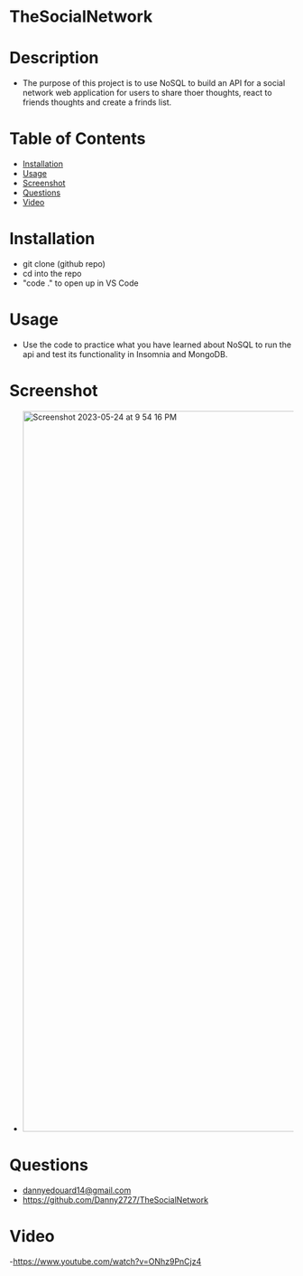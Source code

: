 # TheSocialNetwork

# Description
 - The purpose of this project is to use NoSQL to build an API for a social network web application for users to share thoer thoughts, react to friends thoughts and create a frinds list.

# Table of Contents 
- [Installation](#installation)
- [Usage](#usage)
- [Screenshot](#screenshot)
- [Questions](#questions)
- [Video](#video)



# Installation
 - git clone (github repo)
 - cd into the repo
 - "code ." to open up in VS Code
 

# Usage
 - Use the code to practice what you have learned about NoSQL to run the api and test its functionality in Insomnia and MongoDB.
 

 # Screenshot
 - <img width="1275" alt="Screenshot 2023-05-24 at 9 54 16 PM" src="https://github.com/Danny2727/TheSocialNetwork/assets/113525669/34c34c1d-8a0a-4883-9f51-cdf152deeebb">


# Questions
- dannyedouard14@gmail.com
- https://github.com/Danny2727/TheSocialNetwork

# Video 
-https://www.youtube.com/watch?v=ONhz9PnCjz4